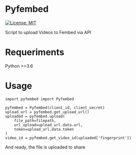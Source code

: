 # Pyfembed

[![License: MIT](https://img.shields.io/badge/License-MIT-yellow.svg)](https://opensource.org/licenses/MIT)

Script to upload Videos to Fembed via API

# Requeriments
Python >=3.6

# Usage

    import pyfembed import Pyfembed

    pyfembed = Pyfembed(client_id, client_secret)
    upload_url = pyfembed.get_upload_url()
    uploaded = pyfembed.upload(
        file_path=filepath, 
        url_upload=upload_url.data.url, 
        token=upload_url.data.token
    )
    video_id = pyfembed.get_video_id(uploaded['fingerprint'])

And ready, the file is uploaded to share

